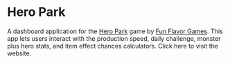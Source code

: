 # Hero Park
A dashboard application for the [Hero Park](https://play.google.com/store/apps/details?id=com.FunFlavorGames.HeroPark)
game by [Fun Flavor Games](https://www.funflavorgames.com/). 
This app lets users interact with the production speed, daily challenge, monster plus hero stats, and item effect chances calculators. Click 
here to visit the website.